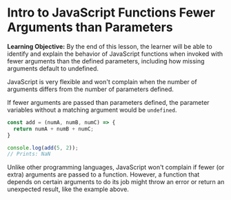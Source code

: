 <h1>
  <span class="headline">Intro to JavaScript Functions</span>
  <span class="subhead">Fewer Arguments than Parameters</span>
</h1>

**Learning Objective:** By the end of this lesson, the learner will be able to identify and explain the behavior of JavaScript functions when invoked with fewer arguments than the defined parameters, including how missing arguments default to undefined.

JavaScript is very flexible and won't complain when the number of arguments differs from the number of parameters defined.

If fewer arguments are passed than parameters defined, the parameter variables without a matching argument would be `undefined`.

```javascript
const add = (numA, numB, numC) => {
  return numA + numB + numC;
}

console.log(add(5, 2));
// Prints: NaN
```

Unlike other programming languages, JavaScript won't complain if fewer (or extra) arguments are passed to a function. However, a function that depends on certain arguments to do its job might throw an error or return an unexpected result, like the example above.
